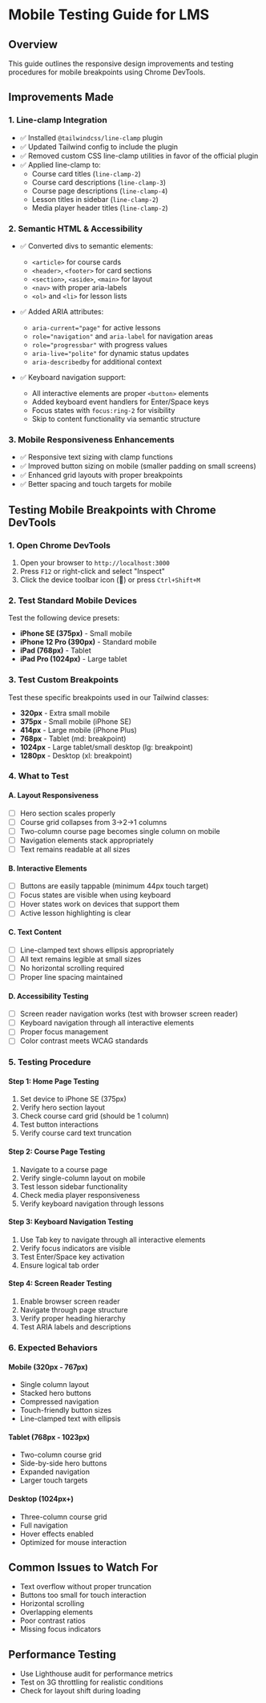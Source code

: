 # Mobile Testing Guide for LMS

## Overview
This guide outlines the responsive design improvements and testing procedures for mobile breakpoints using Chrome DevTools.

## Improvements Made

### 1. Line-clamp Integration
- ✅ Installed `@tailwindcss/line-clamp` plugin
- ✅ Updated Tailwind config to include the plugin
- ✅ Removed custom CSS line-clamp utilities in favor of the official plugin
- ✅ Applied line-clamp to:
  - Course card titles (`line-clamp-2`)
  - Course card descriptions (`line-clamp-3`)
  - Course page descriptions (`line-clamp-4`)
  - Lesson titles in sidebar (`line-clamp-2`)
  - Media player header titles (`line-clamp-2`)

### 2. Semantic HTML & Accessibility
- ✅ Converted divs to semantic elements:
  - `<article>` for course cards
  - `<header>`, `<footer>` for card sections
  - `<section>`, `<aside>`, `<main>` for layout
  - `<nav>` with proper aria-labels
  - `<ol>` and `<li>` for lesson lists

- ✅ Added ARIA attributes:
  - `aria-current="page"` for active lessons
  - `role="navigation"` and `aria-label` for navigation areas
  - `role="progressbar"` with progress values
  - `aria-live="polite"` for dynamic status updates
  - `aria-describedby` for additional context

- ✅ Keyboard navigation support:
  - All interactive elements are proper `<button>` elements
  - Added keyboard event handlers for Enter/Space keys
  - Focus states with `focus:ring-2` for visibility
  - Skip to content functionality via semantic structure

### 3. Mobile Responsiveness Enhancements
- ✅ Responsive text sizing with clamp functions
- ✅ Improved button sizing on mobile (smaller padding on small screens)
- ✅ Enhanced grid layouts with proper breakpoints
- ✅ Better spacing and touch targets for mobile

## Testing Mobile Breakpoints with Chrome DevTools

### 1. Open Chrome DevTools
1. Open your browser to `http://localhost:3000`
2. Press `F12` or right-click and select "Inspect"
3. Click the device toolbar icon (📱) or press `Ctrl+Shift+M`

### 2. Test Standard Mobile Devices
Test the following device presets:
- **iPhone SE (375px)** - Small mobile
- **iPhone 12 Pro (390px)** - Standard mobile
- **iPad (768px)** - Tablet
- **iPad Pro (1024px)** - Large tablet

### 3. Test Custom Breakpoints
Test these specific breakpoints used in our Tailwind classes:
- **320px** - Extra small mobile
- **375px** - Small mobile (iPhone SE)
- **414px** - Large mobile (iPhone Plus)
- **768px** - Tablet (md: breakpoint)
- **1024px** - Large tablet/small desktop (lg: breakpoint)
- **1280px** - Desktop (xl: breakpoint)

### 4. What to Test

#### A. Layout Responsiveness
- [ ] Hero section scales properly
- [ ] Course grid collapses from 3→2→1 columns
- [ ] Two-column course page becomes single column on mobile
- [ ] Navigation elements stack appropriately
- [ ] Text remains readable at all sizes

#### B. Interactive Elements
- [ ] Buttons are easily tappable (minimum 44px touch target)
- [ ] Focus states are visible when using keyboard
- [ ] Hover states work on devices that support them
- [ ] Active lesson highlighting is clear

#### C. Text Content
- [ ] Line-clamped text shows ellipsis appropriately
- [ ] All text remains legible at small sizes
- [ ] No horizontal scrolling required
- [ ] Proper line spacing maintained

#### D. Accessibility Testing
- [ ] Screen reader navigation works (test with browser screen reader)
- [ ] Keyboard navigation through all interactive elements
- [ ] Proper focus management
- [ ] Color contrast meets WCAG standards

### 5. Testing Procedure

#### Step 1: Home Page Testing
1. Set device to iPhone SE (375px)
2. Verify hero section layout
3. Check course card grid (should be 1 column)
4. Test button interactions
5. Verify course card text truncation

#### Step 2: Course Page Testing
1. Navigate to a course page
2. Verify single-column layout on mobile
3. Test lesson sidebar functionality
4. Check media player responsiveness
5. Verify keyboard navigation through lessons

#### Step 3: Keyboard Navigation Testing
1. Use Tab key to navigate through all interactive elements
2. Verify focus indicators are visible
3. Test Enter/Space key activation
4. Ensure logical tab order

#### Step 4: Screen Reader Testing
1. Enable browser screen reader
2. Navigate through page structure
3. Verify proper heading hierarchy
4. Test ARIA labels and descriptions

### 6. Expected Behaviors

#### Mobile (320px - 767px)
- Single column layout
- Stacked hero buttons
- Compressed navigation
- Touch-friendly button sizes
- Line-clamped text with ellipsis

#### Tablet (768px - 1023px)
- Two-column course grid
- Side-by-side hero buttons
- Expanded navigation
- Larger touch targets

#### Desktop (1024px+)
- Three-column course grid
- Full navigation
- Hover effects enabled
- Optimized for mouse interaction

## Common Issues to Watch For
- Text overflow without proper truncation
- Buttons too small for touch interaction
- Horizontal scrolling
- Overlapping elements
- Poor contrast ratios
- Missing focus indicators

## Performance Testing
- Use Lighthouse audit for performance metrics
- Test on 3G throttling for realistic conditions
- Check for layout shift during loading
